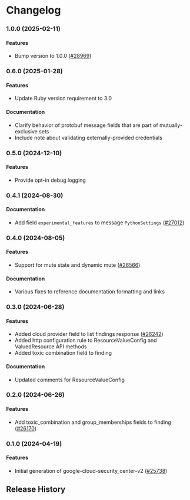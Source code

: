 # Changelog

### 1.0.0 (2025-02-11)

#### Features

* Bump version to 1.0.0 ([#28969](https://github.com/googleapis/google-cloud-ruby/issues/28969)) 

### 0.6.0 (2025-01-28)

#### Features

* Update Ruby version requirement to 3.0 
#### Documentation

* Clarify behavior of protobuf message fields that are part of mutually-exclusive sets 
* Include note about validating externally-provided credentials 

### 0.5.0 (2024-12-10)

#### Features

* Provide opt-in debug logging 

### 0.4.1 (2024-08-30)

#### Documentation

* Add field `experimental_features` to message `PythonSettings` ([#27012](https://github.com/googleapis/google-cloud-ruby/issues/27012)) 

### 0.4.0 (2024-08-05)

#### Features

* Support for mute state and dynamic mute ([#26566](https://github.com/googleapis/google-cloud-ruby/issues/26566)) 
#### Documentation

* Various fixes to reference documentation formatting and links 

### 0.3.0 (2024-06-28)

#### Features

* Added cloud provider field to list findings response ([#26242](https://github.com/googleapis/google-cloud-ruby/issues/26242)) 
* Added http configuration rule to ResourceValueConfig and ValuedResource API methods 
* Added toxic combination field to finding 
#### Documentation

* Updated comments for ResourceValueConfig 

### 0.2.0 (2024-06-26)

#### Features

* Add toxic_combination and group_memberships fields to finding ([#26170](https://github.com/googleapis/google-cloud-ruby/issues/26170)) 

### 0.1.0 (2024-04-19)

#### Features

* Initial generation of google-cloud-security_center-v2 ([#25738](https://github.com/googleapis/google-cloud-ruby/issues/25738)) 

## Release History
